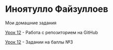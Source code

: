 

# Иноятулло Файзуллоев
  Мои домашние задания
  
  [Урок 12](https://inoyatullo.github.io/lesson_12.2/ "Описание") - Работа с репозиторием на GitHub
  
  [Урок 12](https://inoyatullo.github.io/Ball_mission_3.1/ "Описание") - Задании на баллы №3
